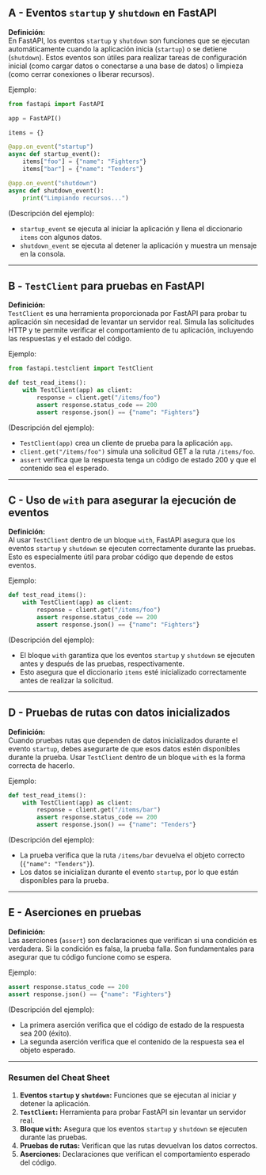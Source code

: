 ## A - Eventos `startup` y `shutdown` en FastAPI

**Definición:**  
En FastAPI, los eventos `startup` y `shutdown` son funciones que se ejecutan automáticamente cuando la aplicación inicia (`startup`) o se detiene (`shutdown`). Estos eventos son útiles para realizar tareas de configuración inicial (como cargar datos o conectarse a una base de datos) o limpieza (como cerrar conexiones o liberar recursos).

Ejemplo:

```python
from fastapi import FastAPI

app = FastAPI()

items = {}

@app.on_event("startup")
async def startup_event():
    items["foo"] = {"name": "Fighters"}
    items["bar"] = {"name": "Tenders"}

@app.on_event("shutdown")
async def shutdown_event():
    print("Limpiando recursos...")
```

(Descripción del ejemplo):

- `startup_event` se ejecuta al iniciar la aplicación y llena el diccionario `items` con algunos datos.
- `shutdown_event` se ejecuta al detener la aplicación y muestra un mensaje en la consola.

---

## B - `TestClient` para pruebas en FastAPI

**Definición:**  
`TestClient` es una herramienta proporcionada por FastAPI para probar tu aplicación sin necesidad de levantar un servidor real. Simula las solicitudes HTTP y te permite verificar el comportamiento de tu aplicación, incluyendo las respuestas y el estado del código.

Ejemplo:

```python
from fastapi.testclient import TestClient

def test_read_items():
    with TestClient(app) as client:
        response = client.get("/items/foo")
        assert response.status_code == 200
        assert response.json() == {"name": "Fighters"}
```

(Descripción del ejemplo):

- `TestClient(app)` crea un cliente de prueba para la aplicación `app`.
- `client.get("/items/foo")` simula una solicitud GET a la ruta `/items/foo`.
- `assert` verifica que la respuesta tenga un código de estado 200 y que el contenido sea el esperado.

---

## C - Uso de `with` para asegurar la ejecución de eventos

**Definición:**  
Al usar `TestClient` dentro de un bloque `with`, FastAPI asegura que los eventos `startup` y `shutdown` se ejecuten correctamente durante las pruebas. Esto es especialmente útil para probar código que depende de estos eventos.

Ejemplo:

```python
def test_read_items():
    with TestClient(app) as client:
        response = client.get("/items/foo")
        assert response.status_code == 200
        assert response.json() == {"name": "Fighters"}
```

(Descripción del ejemplo):

- El bloque `with` garantiza que los eventos `startup` y `shutdown` se ejecuten antes y después de las pruebas, respectivamente.
- Esto asegura que el diccionario `items` esté inicializado correctamente antes de realizar la solicitud.

---

## D - Pruebas de rutas con datos inicializados

**Definición:**  
Cuando pruebas rutas que dependen de datos inicializados durante el evento `startup`, debes asegurarte de que esos datos estén disponibles durante la prueba. Usar `TestClient` dentro de un bloque `with` es la forma correcta de hacerlo.

Ejemplo:

```python
def test_read_items():
    with TestClient(app) as client:
        response = client.get("/items/bar")
        assert response.status_code == 200
        assert response.json() == {"name": "Tenders"}
```

(Descripción del ejemplo):

- La prueba verifica que la ruta `/items/bar` devuelva el objeto correcto (`{"name": "Tenders"}`).
- Los datos se inicializan durante el evento `startup`, por lo que están disponibles para la prueba.

---

## E - Aserciones en pruebas

**Definición:**  
Las aserciones (`assert`) son declaraciones que verifican si una condición es verdadera. Si la condición es falsa, la prueba falla. Son fundamentales para asegurar que tu código funcione como se espera.

Ejemplo:

```python
assert response.status_code == 200
assert response.json() == {"name": "Fighters"}
```

(Descripción del ejemplo):

- La primera aserción verifica que el código de estado de la respuesta sea 200 (éxito).
- La segunda aserción verifica que el contenido de la respuesta sea el objeto esperado.

---

### Resumen del Cheat Sheet

1.  **Eventos `startup` y `shutdown`:** Funciones que se ejecutan al iniciar y detener la aplicación.
2.  **`TestClient`:** Herramienta para probar FastAPI sin levantar un servidor real.
3.  **Bloque `with`:** Asegura que los eventos `startup` y `shutdown` se ejecuten durante las pruebas.
4.  **Pruebas de rutas:** Verifican que las rutas devuelvan los datos correctos.
5.  **Aserciones:** Declaraciones que verifican el comportamiento esperado del código.
